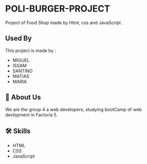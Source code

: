 
# POLI-BURGER-PROJECT

Project of Food Shop made by Html, css and JavaScript .


## Used By

This project is made by :


- MIGUEL
- ISSAM
- SANTINO
- MATIAS 
- MARIA


## 🚀 About Us
We are the group 4 a web developers, studying bootCamp of web devlopment in Factoria 5.


## 🛠 Skills
- HTML
- CSS
- JavaScript
